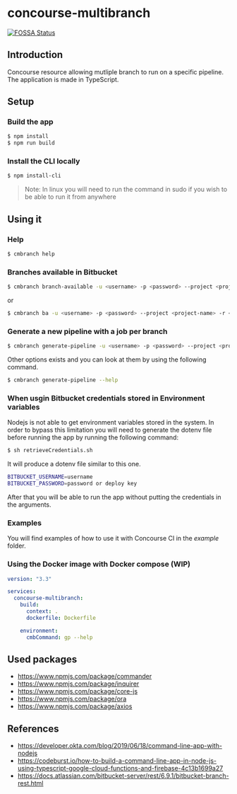 # concourse-multibranch

[![FOSSA Status](https://app.fossa.com/api/projects/git%2Bgithub.com%2Fjjghali%2Fconcourse-multibranch.svg?type=small)](https://app.fossa.com/projects/git%2Bgithub.com%2Fjjghali%2Fconcourse-multibranch?ref=badge_small)

## Introduction

Concourse resource allowing mutliple branch to run on a specific pipeline. The application is made in TypeScript.

## Setup

### Build the app

```bash
$ npm install
$ npm run build
```

### Install the CLI locally

```bash
$ npm install-cli
```

> Note: In linux you will need to run the command in sudo if you wish to be able to run it from anywhere

## Using it

### Help

```bash
$ cmbranch help
```

### Branches available in Bitbucket

```bash
$ cmbranch branch-available -u <username> -p <password> --project <project-name> -r <repo-slug>
```

or

```bash
$ cmbranch ba -u <username> -p <password> --project <project-name> -r <repo-slug>
```

### Generate a new pipeline with a job per branch

```bash
$ cmbranch generate-pipeline -u <username> -p <password> --project <project-name> --repo-slug <repo-slug> --pipeline-file <pipeline-file> --output-filename <output-filename>
```

Other options exists and you can look at them by using the following command.

```bash
$ cmbranch generate-pipeline --help
```

### When usgin Bitbucket credentials stored in Environment variables

Nodejs is not able to get environment variables stored in the system. In order to bypass this limitation you will need to generate the dotenv file before running the app by running the following command:

```bash
$ sh retrieveCredentials.sh
```

It will produce a dotenv file similar to this one.

```bash
BITBUCKET_USERNAME=username
BITBUCKET_PASSWORD=password or deploy key
```

After that you will be able to run the app without putting the credentials in the arguments.

### Examples

You will find examples of how to use it with Concourse CI in the _example_ folder.

### Using the Docker image with Docker compose (WIP)

```yaml
version: "3.3"

services:
  concourse-multibranch:
    build:
      context: .
      dockerfile: Dockerfile

    environment:
      cmbCommand: gp --help
```

## Used packages

- https://www.npmjs.com/package/commander
- https://www.npmjs.com/package/inquirer
- https://www.npmjs.com/package/core-js
- https://www.npmjs.com/package/ora
- https://www.npmjs.com/package/axios

## References

- https://developer.okta.com/blog/2019/06/18/command-line-app-with-nodejs
- https://codeburst.io/how-to-build-a-command-line-app-in-node-js-using-typescript-google-cloud-functions-and-firebase-4c13b1699a27
- https://docs.atlassian.com/bitbucket-server/rest/6.9.1/bitbucket-branch-rest.html
